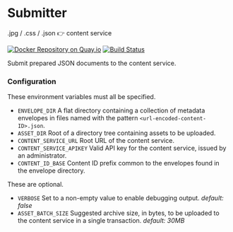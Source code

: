 # Submitter

.jpg / .css / .json :point_right: content service

[![Docker Repository on Quay.io](https://quay.io/repository/deconst/submitter/status "Docker Repository on Quay.io")](https://quay.io/repository/deconst/submitter) [![Build Status](https://travis-ci.org/deconst/submitter.svg?branch=master)](https://travis-ci.org/deconst/submitter)

Submit prepared JSON documents to the content service.

### Configuration

These environment variables must all be specified.

* `ENVELOPE_DIR` A flat directory containing a collection of metadata envelopes in files named with the pattern `<url-encoded-content-ID>.json`.
* `ASSET_DIR` Root of a directory tree containing assets to be uploaded.
* `CONTENT_SERVICE_URL` Root URL of the content service.
* `CONTENT_SERVICE_APIKEY` Valid API key for the content service, issued by an administrator.
* `CONTENT_ID_BASE` Content ID prefix common to the envelopes found in the envelope directory.

These are optional.

* `VERBOSE` Set to a non-empty value to enable debugging output. *default: false*
* `ASSET_BATCH_SIZE` Suggested archive size, in bytes, to be uploaded to the content service in a single transaction. *default: 30MB*
